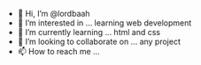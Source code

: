 - 👋 Hi, I’m @lordbaah
- 👀 I’m interested in ... learning web development
- 🌱 I’m currently learning ... html and css 
- 💞️ I’m looking to collaborate on ... any project
- 📫 How to reach me ...

<!---
lordbaah/lordbaah is a ✨ special ✨ repository because its `README.md` (this file) appears on your GitHub profile.
You can click the Preview link to take a look at your changes.
--->
